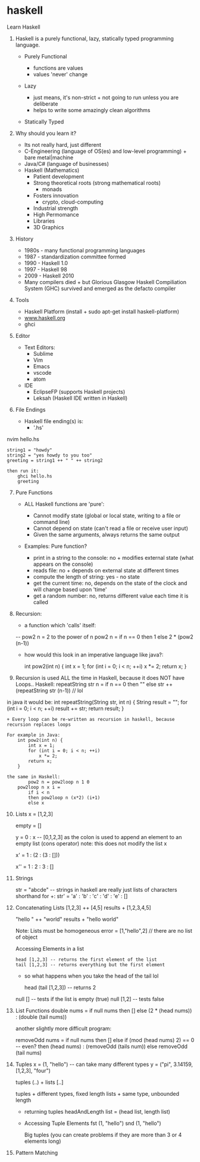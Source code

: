 # haskell
Learn Haskell
1. Haskell is a purely functional, lazy, statically typed programming language.
	+ Purely Functional
		+ functions are values 
		+ values 'never' change
	
	+ Lazy
		+ just means, it's non-strict + not going to run unless you are deliberate
		+ helps to write some amazingly clean algorithms

	+ Statically Typed 
	

2. Why should you learn it?
	+ Its not really hard, just different 
	+ C-Engineering (language of OS(es) and low-level programming) + bare metal|machine
	+ Java/C# (language of businesses) 
	+ Haskell (Mathematics) 
		+ Patient development 
		+ Strong theoretical roots (strong mathematical roots) 
			+ monads 
		+ Fosters innovation 
			+ crypto, cloud-computing
		+ Industrial strength 
		+ High Permomance
		+ Libraries 
		+ 3D Graphics

3. History 
	+ 1980s - many functional programming languages 
	+ 1987 - standardization committee formed
	+ 1990 - Haskell 1.0
	+ 1997 - Haskell 98 
	+ 2009 - Haskell 2010 
	+ Many compilers died + but Glorious Glasgow Haskell Compiliation System (GHC) survived and emerged as the defacto compiler

4. Tools 
	+ Haskell Platform (install + sudo apt-get install haskell-platform) 
	+ www.haskell.org 
	+ ghci 

5. Editor
	+ Text Editors:
		+ Sublime
		+ Vim
		+ Emacs 
		+ vscode
		+ atom
	+ IDE
		+ EclipseFP (supports Haskell projects)
		+ Leksah (Haskell IDE written in Haskell) 

6. File Endings

	+ Haskell file ending(s) is:
		+ '.hs'


<ex1> 
nvim hello.hs 

	string1 = "howdy"
	string2 = "yes howdy to you too"
	greeting = string1 ++ " " ++ string2 

	then run it:
		ghci hello.hs
		greeting


7. Pure Functions 
	+ ALL Haskell functions are 'pure':
		+ Cannot modify state (global or local state, writing to a file or command line) 
		+ Cannot depend on state (can't read a file or receive user input) 
		+ Given the same arguments, always returns the same output  

	+ Examples:
		Pure function?	
		+ print in a string to the console: no + modifies external state (what appears on the console) 
		+ reads file: no + depends on external state at different times
		+ compute the length of string: yes - no state 
		+ get the current time: no, depends on the state of the clock and will change based upon 'time'
		+ get a random number: no, returns different value each time it is called 

8. Recursion: 
	+ a function which 'calls' itself:

	 -- pow2 n = 2 to the power of n
	 pow2 n =
	    if n == 0
	    then 1
	    else 2 * (pow2 (n-1)) 
		
	+ how would this look in an imperative language like java?: 

		 int pow2(int n) {
		    int x = 1;
		    for (int i = 0; i < n; ++i)
		    	x *= 2;
		    return x;
		   } 

9.  Recursion is used ALL the time in Haskell, because it does NOT have Loops.. 
Haskell:
repeatString str n = 
	if n == 0 
	then "" 
	else str ++ (repeatString str (n-1)) // lol  


in java it would be:
int repeatString(String str, int n) {
	String result = ""; 
	for (int i = 0; i < n; ++i)
		result += str;
	return result; 
} 
		 

	+ Every loop can be re-written as recursion in haskell, because recursion replaces loops

	For example in Java:
		int pow2(int n) {
			int x = 1; 
			for (int i = 0; i < n; ++i)
				x *= 2;
			return x;
		} 

	the same in Haskell:
	        pow2 n = pow2loop n 1 0 
		pow2loop n x i = 
			if i < n
			then pow2loop n (x*2) (i+1)
			else x


10. Lists 
 	x = [1,2,3] 

	empty = [] 

	y = 0 : x -- [0,1,2,3] as the colon is used to append an element to an empty list (cons operator) 
		note: this does not modify the list x 

	x' = 1 : (2 : (3 : [])) 

	x'' = 1 : 2 : 3 : [] 


11. Strings 

	str = "abcde" -- strings in haskell are really just lists of characters 
		shorthand for +: 
	str' = 'a' : 'b' : 'c' : 'd' : 'e' : [] 

12. Concatenating Lists 
	[1,2,3] ++ [4,5]
	results + [1,2,3,4,5]

	"hello " ++ "world" 
	results + "hello world" 
	

	Note: Lists must be homogeneous 
		error = [1,"hello",2] // there are no list of object 


	Accessing Elements in a list 

		head [1,2,3] -- returns the first element of the list 
		tail [1,2,3] -- returns everything but the first element 

	+ so what happens when you take the head of the tail lol

		head (tail [1,2,3]) -- returns 2 

	null [] -- tests if the list is empty (true) 
	null [1,2] -- tests false

12. List Functions 
	double nums = 
	if null nums
	then [] 
	else (2 * (head nums)) : (double (tail nums)) 


	another slightly more difficult program:
	
	removeOdd nums =
	   if null nums
	   then [] 
	   else
	     if (mod (head nums) 2) == 0 -- even? 
	     then (head nums) : (removeOdd (tails num)) 
	     else removeOdd (tail nums) 


13. Tuples 
	x = (1, "hello") -- can take many different types 
	y = ("pi", 3.14159, [1,2,3], "four")

	tuples (..) + lists [..] 

	tuples + different types, fixed length
	lists + same type, unbounded length 

	+ returning tuples 
		headAndLength list = (head list, length list) 

	+ Accessing Tuple Elements
		fst (1, "hello") 
		snd (1, "hello") 

		Big tuples (you can create problems if they are more than 3 or 4 elements long) 


14. Pattern Matching
